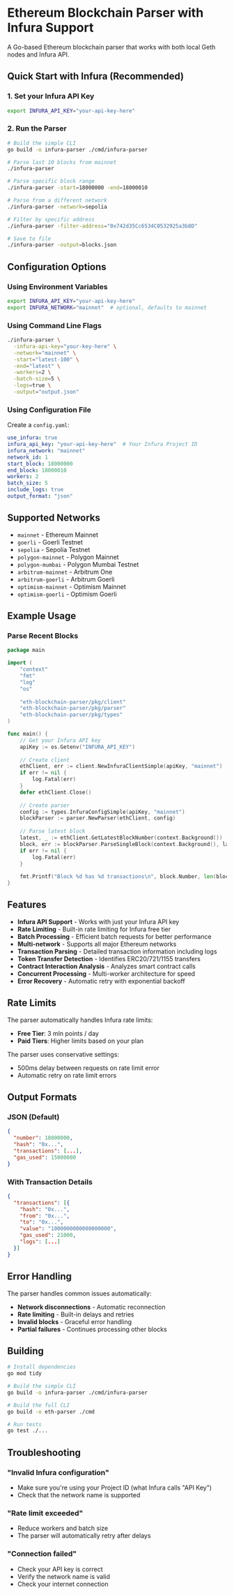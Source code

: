 # Ethereum Blockchain Parser with Infura Support

A Go-based Ethereum blockchain parser that works with both local Geth nodes and Infura API.

## Quick Start with Infura (Recommended)

### 1. Set your Infura API Key

```bash
export INFURA_API_KEY="your-api-key-here"
```

### 2. Run the Parser

```bash
# Build the simple CLI
go build -o infura-parser ./cmd/infura-parser

# Parse last 10 blocks from mainnet
./infura-parser

# Parse specific block range
./infura-parser -start=18000000 -end=18000010

# Parse from a different network
./infura-parser -network=sepolia

# Filter by specific address
./infura-parser -filter-address="0x742d35Cc6534C0532925a3b8D"

# Save to file
./infura-parser -output=blocks.json
```

## Configuration Options

### Using Environment Variables

```bash
export INFURA_API_KEY="your-api-key-here"
export INFURA_NETWORK="mainnet"  # optional, defaults to mainnet
```

### Using Command Line Flags

```bash
./infura-parser \
  -infura-api-key="your-key-here" \
  -network="mainnet" \
  -start="latest-100" \
  -end="latest" \
  -workers=2 \
  -batch-size=5 \
  -logs=true \
  -output="output.json"
```

### Using Configuration File

Create a `config.yaml`:

```yaml
use_infura: true
infura_api_key: "your-api-key-here"  # Your Infura Project ID
infura_network: "mainnet"
network_id: 1
start_block: 18000000
end_block: 18000010
workers: 2
batch_size: 5
include_logs: true
output_format: "json"
```

## Supported Networks

- `mainnet` - Ethereum Mainnet
- `goerli` - Goerli Testnet
- `sepolia` - Sepolia Testnet
- `polygon-mainnet` - Polygon Mainnet
- `polygon-mumbai` - Polygon Mumbai Testnet
- `arbitrum-mainnet` - Arbitrum One
- `arbitrum-goerli` - Arbitrum Goerli
- `optimism-mainnet` - Optimism Mainnet
- `optimism-goerli` - Optimism Goerli

## Example Usage

### Parse Recent Blocks

```go
package main

import (
    "context"
    "fmt"
    "log"
    "os"
    
    "eth-blockchain-parser/pkg/client"
    "eth-blockchain-parser/pkg/parser"
    "eth-blockchain-parser/pkg/types"
)

func main() {
    // Get your Infura API key
    apiKey := os.Getenv("INFURA_API_KEY")
    
    // Create client
    ethClient, err := client.NewInfuraClientSimple(apiKey, "mainnet")
    if err != nil {
        log.Fatal(err)
    }
    defer ethClient.Close()
    
    // Create parser
    config := types.InfuraConfigSimple(apiKey, "mainnet")
    blockParser := parser.NewParser(ethClient, config)
    
    // Parse latest block
    latest, _ := ethClient.GetLatestBlockNumber(context.Background())
    block, err := blockParser.ParseSingleBlock(context.Background(), latest)
    if err != nil {
        log.Fatal(err)
    }
    
    fmt.Printf("Block %d has %d transactions\n", block.Number, len(block.Transactions))
}
```

## Features

- **Infura API Support** - Works with just your Infura API key
- **Rate Limiting** - Built-in rate limiting for Infura free tier
- **Batch Processing** - Efficient batch requests for better performance
- **Multi-network** - Supports all major Ethereum networks
- **Transaction Parsing** - Detailed transaction information including logs
- **Token Transfer Detection** - Identifies ERC20/721/1155 transfers
- **Contract Interaction Analysis** - Analyzes smart contract calls
- **Concurrent Processing** - Multi-worker architecture for speed
- **Error Recovery** - Automatic retry with exponential backoff

## Rate Limits

The parser automatically handles Infura rate limits:

- **Free Tier**: 3 mln points / day
- **Paid Tiers**: Higher limits based on your plan

The parser uses conservative settings:
- 500ms delay between requests on rate limit error
- Automatic retry on rate limit errors

## Output Formats

### JSON (Default)
```json
{
  "number": 18000000,
  "hash": "0x...",
  "transactions": [...],
  "gas_used": 15000000
}
```

### With Transaction Details
```json
{
  "transactions": [{
    "hash": "0x...",
    "from": "0x...",
    "to": "0x...",
    "value": "1000000000000000000",
    "gas_used": 21000,
    "logs": [...]
  }]
}
```

## Error Handling

The parser handles common issues automatically:

- **Network disconnections** - Automatic reconnection
- **Rate limiting** - Built-in delays and retries
- **Invalid blocks** - Graceful error handling
- **Partial failures** - Continues processing other blocks

## Building

```bash
# Install dependencies
go mod tidy

# Build the simple CLI
go build -o infura-parser ./cmd/infura-parser

# Build the full CLI
go build -o eth-parser ./cmd

# Run tests
go test ./...
```

## Troubleshooting

### "Invalid Infura configuration"
- Make sure you're using your Project ID (what Infura calls "API Key")
- Check that the network name is supported

### "Rate limit exceeded"
- Reduce workers and batch size
- The parser will automatically retry after delays

### "Connection failed"
- Check your API key is correct
- Verify the network name is valid
- Check your internet connection
